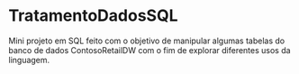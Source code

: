 # TratamentoDadosSQL
Mini projeto em SQL feito com o objetivo de manipular algumas tabelas do banco de dados ContosoRetailDW com o fim de explorar diferentes usos da linguagem.

